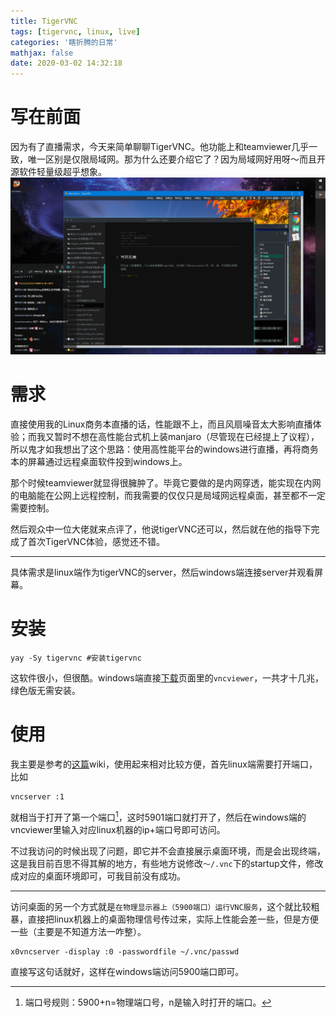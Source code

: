 ```yaml
---
title: TigerVNC
tags: [tigervnc, linux, live]
categories: '瞎折腾的日常'
mathjax: false
date: 2020-03-02 14:32:18
---
```


# 写在前面

因为有了直播需求，今天来简单聊聊TigerVNC。他功能上和teamviewer几乎一致，唯一区别是仅限局域网。那为什么还要介绍它了？因为局域网好用呀～而且开源软件轻量级超乎想象。![](TigerVNC/SAVE_20200302_143737.jpg)

<!-- more -->

# 需求

直接使用我的Linux商务本直播的话，性能跟不上，而且风扇噪音太大影响直播体验；而我又暂时不想在高性能台式机上装manjaro（尽管现在已经提上了议程），所以鬼才如我想出了这个思路：使用高性能平台的windows进行直播，再将商务本的屏幕通过远程桌面软件投到windows上。

那个时候teamviewer就显得很臃肿了。毕竟它要做的是内网穿透，能实现在内网的电脑能在公网上远程控制，而我需要的仅仅只是局域网远程桌面，甚至都不一定需要控制。

然后观众中一位大佬就来点评了，他说tigerVNC还可以，然后就在他的指导下完成了首次TigerVNC体验，感觉还不错。

---

具体需求是linux端作为tigerVNC的server，然后windows端连接server并观看屏幕。

# 安装

```shell
yay -Sy tigervnc #安装tigervnc
```

这软件很小，但很酷。windows端直接[下载](https://bintray.com/tigervnc/stable/tigervnc/1.10.1)页面里的`vncviewer`，一共才十几兆，绿色版无需安装。

# 使用

我主要是参考的[这篇](https://wiki.archlinux.org/index.php/Virtual_Network_Computing_(%E7%AE%80%E4%BD%93%E4%B8%AD%E6%96%87))wiki，使用起来相对比较方便，首先linux端需要打开端口，比如

```shell
vncserver :1
```

就相当于打开了第一个端口[^端口号规则]，这时5901端口就打开了，然后在windows端的vncviewer里输入对应linux机器的ip+端口号即可访问。

[^端口号规则]: 端口号规则：5900+n=物理端口号，n是输入时打开的端口。

不过我访问的时候出现了问题，即它并不会直接展示桌面环境，而是会出现终端，这是我目前百思不得其解的地方，有些地方说修改`～/.vnc`下的startup文件，修改成对应的桌面环境即可，可我目前没有成功。

---

访问桌面的另一个方式就是`在物理显示器上（5900端口）运行VNC服务`，这个就比较粗暴，直接把linux机器上的桌面物理信号传过来，实际上性能会差一些，但是方便一些（主要是不知道方法一咋整）。

```shell
x0vncserver -display :0 -passwordfile ~/.vnc/passwd
```

直接写这句话就好，这样在windows端访问5900端口即可。